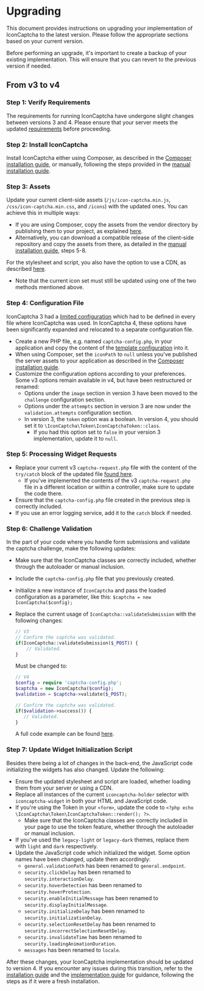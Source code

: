 # Upgrading

This document provides instructions on upgrading your implementation of IconCaptcha to the latest version. Please follow the appropriate sections based on your current version. 

Before performing an upgrade, it's important to create a backup of your existing implementation. This will ensure that you can revert to the previous version if needed.

## From v3 to v4

### Step 1: Verify Requirements
The requirements for running IconCaptcha have undergone slight changes between versions 3 and 4. Please ensure that your server meets the updated [requirements](https://github.com/fabianwennink/IconCaptcha-PHP/wiki/Getting-Started#requirements) before proceeding.

### Step 2: Install IconCaptcha
Install IconCaptcha either using Composer, as described in the [Composer installation guide](https://github.com/fabianwennink/IconCaptcha-PHP/wiki/Getting-Started#composer), or manually, following the steps provided in the [manual installation guide](https://github.com/fabianwennink/IconCaptcha-PHP/wiki/Getting-Started#manual-installation).

### Step 3: Assets
Update your current client-side assets (`/js/icon-captcha.min.js`, `/css/icon-captcha.min.css`, and `/icons`) with the updated ones. You can achieve this in multiple ways:
  - If you are using Composer, copy the assets from the vendor directory by publishing them to your project, as explained [here](https://github.com/fabianwennink/IconCaptcha-PHP/wiki/Getting-Started#composer).
  - Alternatively, you can download a compatible release of the client-side repository and copy the assets from there, as detailed in the [manual installation guide](https://github.com/fabianwennink/IconCaptcha-PHP/wiki/Getting-Started#manual-installation), steps 5-8.

For the stylesheet and script, you also have the option to use a CDN, as described [here](https://github.com/fabianwennink/IconCaptcha-PHP/wiki/Implementation#cdn).
- Note that the current icon set must still be updated using one of the two methods mentioned above.

### Step 4: Configuration File
IconCaptcha 3 had a [limited configuration](https://github.com/fabianwennink/IconCaptcha-PHP/blob/58707495edc3a808454c0aa287d0ff6cd5eeb2e4/examples/regular-form.php#L19) which had to be defined in every file where IconCaptcha was used.
In IconCaptcha 4, these options have been significantly expanded and relocated to a separate configuration file.

- Create a new PHP file, e.g. named `captcha-config.php`, in your application and copy the content of the [template configuration](https://github.com/fabianwennink/IconCaptcha-PHP/blob/a30d567cde722dbba3773b3d567f24df69351b4f/examples/captcha-config.php) into it.
- When using Composer, set the `iconPath` to `null` unless you've published the server assets to your application as described in the [Composer installation guide](https://github.com/fabianwennink/IconCaptcha-PHP/wiki/Getting-Started#publishing-server-assets).
- Customize the configuration options according to your preferences. Some v3 options remain available in v4, but have been restructured or renamed:
  - Options under the `image` section in version 3 have been moved to the `challenge` configuration section.
  - Options under the `attempts` section in version 3 are now under the `validation.attempts` configuration section.
  - In version 3, the `token` option was a boolean. In version 4, you should set it to `\IconCaptcha\Token\IconCaptchaToken::class`. 
    - If you had this option set to `false` in your version 3 implementation, update it to `null`.

### Step 5: Processing Widget Requests
- Replace your current v3 `captcha-request.php` file with the content of the `try/catch` block of the updated file [found here](https://github.com/fabianwennink/IconCaptcha-PHP/blob/6aee68ce2e06b5a83ec4446a8a28f8b53c5207d2/examples/captcha-request.php).
  - If you've implemented the contents of the v3 `captcha-request.php` file in a different location or within a controller, make sure to update the code there.
- Ensure that the `captcha-config.php` file created in the previous step is correctly included.
- If you use an error logging service, add it to the `catch` block if needed.

### Step 6: Challenge Validation 
In the part of your code where you handle form submissions and validate the captcha challenge, make the following updates:

- Make sure that the IconCaptcha classes are correctly included, whether through the autoloader or manual inclusion.
- Include the `captcha-config.php` file that you previously created.
- Initialize a new instance of `IconCaptcha` and pass the loaded configuration as a parameter, like this: `$captcha = new IconCaptcha($config);`
-  Replace the current usage of `IconCaptcha::validateSubmission` with the following changes:
    ```php
    // V3
    // Confirm the captcha was validated.
    if(IconCaptcha::validateSubmission($_POST)) {
        // Validated.
    }
    ```
    
    Must be changed to:
    
    ```php
    // V4
    $config = require 'captcha-config.php';
    $captcha = new IconCaptcha($config);
    $validation = $captcha->validate($_POST);
    
    // Confirm the captcha was validated.
    if($validation->success()) {
       // Validated.
    }
    ```
    A full code example can be found [here](https://github.com/fabianwennink/IconCaptcha-PHP/blob/a30d567cde722dbba3773b3d567f24df69351b4f/examples/forms/regular-form.php#L12).

### Step 7: Update Widget Initialization Script
Besides there being a lot of changes in the back-end, the JavaScript code initializing the widgets has also changed. Update the following:

- Ensure the updated stylesheet and script are loaded, whether loading them from your server or using a CDN.
- Replace all instances of the current `iconcaptcha-holder` selector with `iconcaptcha-widget` in both your HTML and JavaScript code.
- If you're using the Token in your `<form>`, update the code to `<?php echo \IconCaptcha\Token\IconCaptchaToken::render(); ?>`. 
  - Make sure that the IconCaptcha classes are correctly included in your page to use the token feature, whether through the autoloader or manual inclusion.
- If you've used the `legacy-light` or `legacy-dark` themes, replace them with `light` and `dark` respectively.
- Update the JavaScript code which initialized the widget. Some option names have been changed, update them accordingly:
    - `general.validationPath` has been renamed to `general.endpoint`.
    - `security.clickDelay` has been renamed to `security.interactionDelay`.
    - `security.hoverDetection` has been renamed to `security.hoverProtection`.
    - `security.enableInitialMessage` has been renamed to `security.displayInitialMessage`.
    - `security.initializeDelay` has been renamed to `security.initializationDelay`.
    - `security.selectionResetDelay` has been renamed to `security.incorrectSelectionResetDelay`.
    - `security.invalidateTime` has been renamed to `security.loadingAnimationDuration`.
    - `messages` has been renamed to `locale`.

After these changes, your IconCaptcha implementation should be updated to version 4. If you encounter any issues during this transition, refer to the [installation guide](https://github.com/fabianwennink/IconCaptcha-PHP/wiki/Getting-Started#installation) and the [implementation guide](https://github.com/fabianwennink/IconCaptcha-PHP/wiki/Implementation) for guidance, following the steps as if it were a fresh installation.
